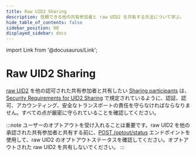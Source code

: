 ```yaml
---
title: Raw UID2 Sharing
description: 信頼できる他の共有参加者と raw UID2 を共有する方法について学ぶ。
hide_table_of_contents: false
sidebar_position: 08
displayed_sidebar: docs
---
```


import Link from '@docusaurus/Link';

# Raw UID2 Sharing

[raw UID2](../ref-info/glossary-uid.md#gl-raw-uid2) を他の認可された共有参加者と共有したい [Sharing participants](ref-info/glossary-uid.md#gl-sharing-participant) は、[Security Requirements for UID2 Sharing](sharing-security.md) で規定されているように、認証、認可、アカウンティング、安全なトランスポートの責任を守らなければならなりません。すべての点が厳密に守られていることを確認してください。

:::note
ユーザーのオプトアウトを受け入れることは重要です。raw UID2 を他の承認された共有参加者と共有する前に、[POST&nbsp;/optout/status](../endpoints/post-optout-status.md) エンドポイントを使用して、raw UID2 のオプトアウトステータスを確認してください。オプトアウトされた raw UID2 を共有しないでください。
:::
